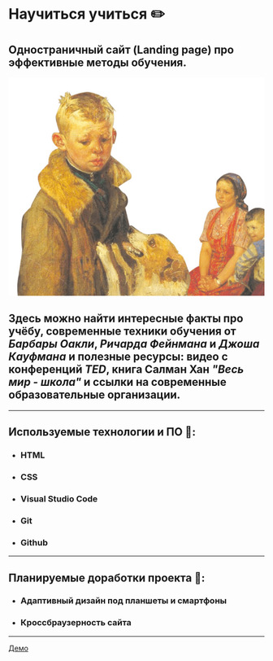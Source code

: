 # Научиться учиться :pencil2:

## Одностраничный сайт (Landing page) про эффективные методы обучения.
![Опять двойка](images/dvoyka.jpg)

## Здесь можно найти интересные факты про учёбу, современные техники обучения от *Барбары Оакли*, *Ричарда Фейнмана* и *Джоша Кауфмана* и полезные ресурсы: видео с конференций *TED*, книга Салман Хан *"Весь мир - школа"* и ссылки на современные образовательные организации.
-------------
## Используемые технологии и ПО :rocket::
* ### HTML
* ### CSS
* ### Visual Studio Code
* ### Git
* ### Github
----------
## Планируемые доработки проекта :see_no_evil::
* ### Адаптивный дизайн под планшеты и смартфоны
* ### Кроссбраузерность сайта
------------
[Демо](https://azmorigan.github.io/how-to-learn/)
